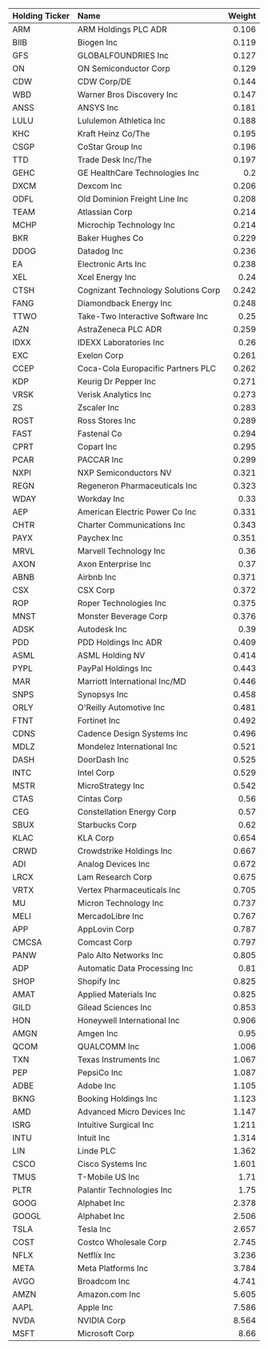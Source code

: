 | Holding Ticker   | Name                                |   Weight |
|:-----------------|:------------------------------------|---------:|
| ARM              | ARM Holdings PLC ADR                |    0.106 |
| BIIB             | Biogen Inc                          |    0.119 |
| GFS              | GLOBALFOUNDRIES Inc                 |    0.127 |
| ON               | ON Semiconductor Corp               |    0.129 |
| CDW              | CDW Corp/DE                         |    0.144 |
| WBD              | Warner Bros Discovery Inc           |    0.147 |
| ANSS             | ANSYS Inc                           |    0.181 |
| LULU             | Lululemon Athletica Inc             |    0.188 |
| KHC              | Kraft Heinz Co/The                  |    0.195 |
| CSGP             | CoStar Group Inc                    |    0.196 |
| TTD              | Trade Desk Inc/The                  |    0.197 |
| GEHC             | GE HealthCare Technologies Inc      |    0.2   |
| DXCM             | Dexcom Inc                          |    0.206 |
| ODFL             | Old Dominion Freight Line Inc       |    0.208 |
| TEAM             | Atlassian Corp                      |    0.214 |
| MCHP             | Microchip Technology Inc            |    0.214 |
| BKR              | Baker Hughes Co                     |    0.229 |
| DDOG             | Datadog Inc                         |    0.236 |
| EA               | Electronic Arts Inc                 |    0.238 |
| XEL              | Xcel Energy Inc                     |    0.24  |
| CTSH             | Cognizant Technology Solutions Corp |    0.242 |
| FANG             | Diamondback Energy Inc              |    0.248 |
| TTWO             | Take-Two Interactive Software Inc   |    0.25  |
| AZN              | AstraZeneca PLC ADR                 |    0.259 |
| IDXX             | IDEXX Laboratories Inc              |    0.26  |
| EXC              | Exelon Corp                         |    0.261 |
| CCEP             | Coca-Cola Europacific Partners PLC  |    0.262 |
| KDP              | Keurig Dr Pepper Inc                |    0.271 |
| VRSK             | Verisk Analytics Inc                |    0.273 |
| ZS               | Zscaler Inc                         |    0.283 |
| ROST             | Ross Stores Inc                     |    0.289 |
| FAST             | Fastenal Co                         |    0.294 |
| CPRT             | Copart Inc                          |    0.295 |
| PCAR             | PACCAR Inc                          |    0.299 |
| NXPI             | NXP Semiconductors NV               |    0.321 |
| REGN             | Regeneron Pharmaceuticals Inc       |    0.323 |
| WDAY             | Workday Inc                         |    0.33  |
| AEP              | American Electric Power Co Inc      |    0.331 |
| CHTR             | Charter Communications Inc          |    0.343 |
| PAYX             | Paychex Inc                         |    0.351 |
| MRVL             | Marvell Technology Inc              |    0.36  |
| AXON             | Axon Enterprise Inc                 |    0.37  |
| ABNB             | Airbnb Inc                          |    0.371 |
| CSX              | CSX Corp                            |    0.372 |
| ROP              | Roper Technologies Inc              |    0.375 |
| MNST             | Monster Beverage Corp               |    0.376 |
| ADSK             | Autodesk Inc                        |    0.39  |
| PDD              | PDD Holdings Inc ADR                |    0.409 |
| ASML             | ASML Holding NV                     |    0.414 |
| PYPL             | PayPal Holdings Inc                 |    0.443 |
| MAR              | Marriott International Inc/MD       |    0.446 |
| SNPS             | Synopsys Inc                        |    0.458 |
| ORLY             | O'Reilly Automotive Inc             |    0.481 |
| FTNT             | Fortinet Inc                        |    0.492 |
| CDNS             | Cadence Design Systems Inc          |    0.496 |
| MDLZ             | Mondelez International Inc          |    0.521 |
| DASH             | DoorDash Inc                        |    0.525 |
| INTC             | Intel Corp                          |    0.529 |
| MSTR             | MicroStrategy Inc                   |    0.542 |
| CTAS             | Cintas Corp                         |    0.56  |
| CEG              | Constellation Energy Corp           |    0.57  |
| SBUX             | Starbucks Corp                      |    0.62  |
| KLAC             | KLA Corp                            |    0.654 |
| CRWD             | Crowdstrike Holdings Inc            |    0.667 |
| ADI              | Analog Devices Inc                  |    0.672 |
| LRCX             | Lam Research Corp                   |    0.675 |
| VRTX             | Vertex Pharmaceuticals Inc          |    0.705 |
| MU               | Micron Technology Inc               |    0.737 |
| MELI             | MercadoLibre Inc                    |    0.767 |
| APP              | AppLovin Corp                       |    0.787 |
| CMCSA            | Comcast Corp                        |    0.797 |
| PANW             | Palo Alto Networks Inc              |    0.805 |
| ADP              | Automatic Data Processing Inc       |    0.81  |
| SHOP             | Shopify Inc                         |    0.825 |
| AMAT             | Applied Materials Inc               |    0.825 |
| GILD             | Gilead Sciences Inc                 |    0.853 |
| HON              | Honeywell International Inc         |    0.906 |
| AMGN             | Amgen Inc                           |    0.95  |
| QCOM             | QUALCOMM Inc                        |    1.006 |
| TXN              | Texas Instruments Inc               |    1.067 |
| PEP              | PepsiCo Inc                         |    1.087 |
| ADBE             | Adobe Inc                           |    1.105 |
| BKNG             | Booking Holdings Inc                |    1.123 |
| AMD              | Advanced Micro Devices Inc          |    1.147 |
| ISRG             | Intuitive Surgical Inc              |    1.211 |
| INTU             | Intuit Inc                          |    1.314 |
| LIN              | Linde PLC                           |    1.362 |
| CSCO             | Cisco Systems Inc                   |    1.601 |
| TMUS             | T-Mobile US Inc                     |    1.71  |
| PLTR             | Palantir Technologies Inc           |    1.75  |
| GOOG             | Alphabet Inc                        |    2.378 |
| GOOGL            | Alphabet Inc                        |    2.506 |
| TSLA             | Tesla Inc                           |    2.657 |
| COST             | Costco Wholesale Corp               |    2.745 |
| NFLX             | Netflix Inc                         |    3.236 |
| META             | Meta Platforms Inc                  |    3.784 |
| AVGO             | Broadcom Inc                        |    4.741 |
| AMZN             | Amazon.com Inc                      |    5.605 |
| AAPL             | Apple Inc                           |    7.586 |
| NVDA             | NVIDIA Corp                         |    8.564 |
| MSFT             | Microsoft Corp                      |    8.66  |